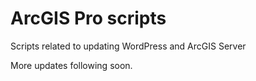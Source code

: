 # ArcGIS Pro scripts 
Scripts related to updating WordPress and ArcGIS Server

More updates following soon.